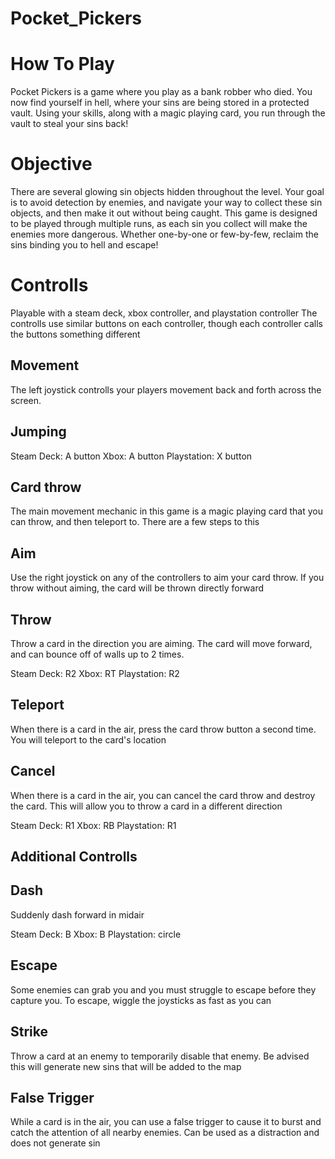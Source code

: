 # Pocket_Pickers
# How To Play 

Pocket Pickers is a game where you play as a bank robber who died. 
You now find yourself in hell, where your sins are being stored in a
protected vault. Using your skills, along with a magic playing card,
you run through the vault to steal your sins back!


# Objective

There are several glowing sin objects hidden throughout the level.
Your goal is to avoid detection by enemies, and navigate your way 
to collect these sin objects, and then make it out without being caught.
This game is designed to be played through multiple runs, as each sin 
you collect will make the enemies more dangerous. Whether one-by-one or
few-by-few, reclaim the sins binding you to hell and escape!

# Controlls
Playable with a steam deck, xbox controller, and playstation controller
The controlls use similar buttons on each controller, though each controller calls
the buttons something different

## Movement

The left joystick controlls your players movement back and forth across the screen.

## Jumping

Steam Deck: A button
Xbox: A button
Playstation: X button

## Card throw
The main movement mechanic in this game is a magic playing card that you can throw,
and then teleport to. There are a few steps to this

## Aim 
Use the right joystick on any of the controllers to aim your card throw. 
If you throw without aiming, the card will be thrown directly forward

## Throw 
Throw a card in the direction you are aiming. The card will move forward, and can
bounce off of walls up to 2 times.

Steam Deck: R2
Xbox: RT 
Playstation: R2

## Teleport 
When there is a card in the air, press the card throw button a second time. You will
teleport to the card's location

## Cancel 
When there is a card in the air, you can cancel the card throw and destroy the card.
This will allow you to throw a card in a different direction

Steam Deck: R1
Xbox: RB 
Playstation: R1

## Additional Controlls

## Dash 
Suddenly dash forward in midair

Steam Deck: B
Xbox: B 
Playstation: circle

## Escape
Some enemies can grab you and you must struggle to escape before they capture you.
To escape, wiggle the joysticks as fast as you can

## Strike 
Throw a card at an enemy to temporarily disable that enemy. Be advised this will 
generate new sins that will be added to the map

## False Trigger
While a card is in the air, you can use a false trigger to cause it to burst and 
catch the attention of all nearby enemies. Can be used as a distraction and does not
generate sin

